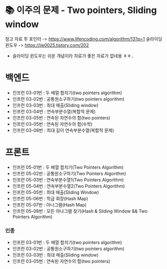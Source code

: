 # 📚 이주의 문제 - Two pointers, Sliding window
참고 자료 
투 포인터 -> https://www.lifencoding.com/algorithm/13?p=1
슬라이딩 윈도우 -> https://jie0025.tistory.com/202
+ 슬라이딩 윈도우는 쉬운 개념이라 자료가 좋은 자료가 없네용 ㅎㅎ..

# 백엔드
- 인프런 03-01번 : 두 배열 합치기(two pointers algorithm)
- 인프런 03-02번 : 공통원소구하기(two pointers algorithm)
- 인프런 03-03번 : 최대 매출(Sliding window)
- 인프런 03-04번 : 연속부분수열(복합적 문제)
- 인프런 03-05번 : 연속된 자연수의 합(two pointers)
- 인프런 03-05번 : 연속된 자연수의 합(수학)
- 인프런 03-06번 : 최대 길이 연속부분수열(복합적 문제)

# 프론트

- 인프런 05-01번 : 두 배열 합치기(Two Pointers Algorithm)
- 인프런 05-02번 : 공통원소구하기(Two Pointers Algorithm)
- 인프런 05-03번 : 연속부분수열1(Two Pointers Algorithm)
- 인프런 05-04번 : 연속부분수열2(Two Pointers Algorithm)
- 인프런 05-05번 : 최대 매출(Sliding Window)
- 인프런 05-06번 : 학급 회장(Hash Map)
- 인프런 05-07번 : 아나그램(Hash Map)
- 인프런 05-08번 : 모든 아나그램 찾기(Hash & Sliding Window && Two Pointers Algorithm)


### 인종
- 인프런 03-01번 : 두 배열 합치기(two pointers algorithm)
- 인프런 03-02번 : 공통원소구하기(two pointers algorithm)
- 인프런 03-03번 : 최대 매출(Sliding window)
- 인프런 03-05번 : 연속된 자연수의 합(two pointers)
